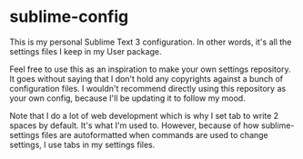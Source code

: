 # sublime-config

This is my personal Sublime Text 3 configuration. In other words, it's all the settings files I keep in my User package.

Feel free to use this as an inspiration to make your own settings repository. It goes without saying that I don't hold any copyrights against a bunch of configuration files. I wouldn't recommend directly using this repository as your own config, because I'll be updating it to follow my mood.

Note that I do a lot of web development which is why I set tab to write 2 spaces by default. It's what I'm used to. However, because of how sublime-settings files are autoformatted when commands are used to change settings, I use tabs in my settings files.
